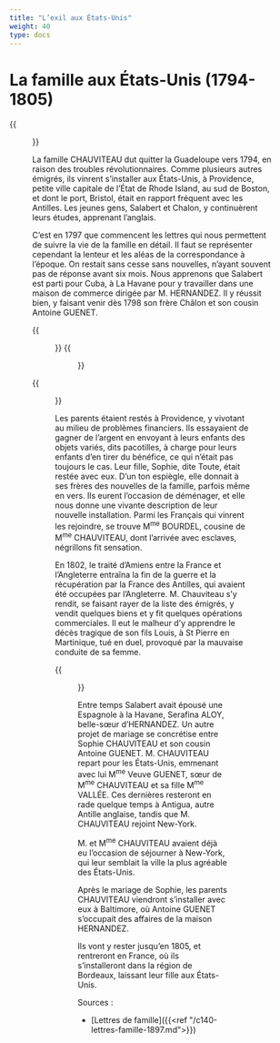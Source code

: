 ```yaml
---
title: "L’exil aux États-Unis"
weight: 40
type: docs
---
```


# La famille aux États-Unis (1794-1805)

{{<figure class="fig intense" src="/maps/providence-esri-annot.png" title="Carte de la région de Providence (Rhode Island) (© Esri France)">}}

La famille CHAUVITEAU dut quitter la Guadeloupe vers 1794, en raison des troubles révolutionnaires. Comme plusieurs autres émigrés, ils vinrent s’installer aux États-Unis, à Providence, petite ville capitale de l’État de Rhode Island, au sud de Boston, et dont le port, Bristol, était en rapport fréquent avec les Antilles. Les jeunes gens, Salabert et Chalon, y continuèrent leurs études, apprenant l’anglais.

C’est en 1797 que commencent les lettres qui nous permettent de suivre la vie de la famille en détail. Il faut se représenter cependant la lenteur et les aléas de la correspondance à l’époque. On restait sans cesse sans nouvelles, n’ayant souvent pas de réponse avant six mois. Nous apprenons que Salabert est parti pour Cuba, à La Havane pour y travailler dans une maison de commerce dirigée par M. HERNANDEZ. Il y réussit bien, y faisant venir dès 1798 son frère Châlon et son cousin Antoine GUENET.

<div class="centered">
{{<figure class="gal" src="/img/CHALONC2.jpg" alt="Châlon, frère de Salabert" title="Hilaire CHAUVITEAU, dit Châlon (1780-1804)">}}
{{<figure class="gal" src="/img/solangeguenet.jpg" alt="Antoine GUENET" title="Antoine GUENET, dit Solange (1779-1816)">}}
</div>

{{<figure class="fig intense" src="/img/salabert-hr.jpeg" alt="Salabert jeune" title="Salabert CHAUVITEAU (1775-1823)">}}

Les parents étaient restés à Providence, y vivotant au milieu de problèmes financiers. Ils essayaient de gagner de l’argent en envoyant à leurs enfants des objets variés, dits pacotilles, à charge pour leurs enfants d’en tirer du bénéfice, ce qui n’était pas toujours le cas. Leur fille, Sophie, dite Toute, était restée avec eux. D’un ton espiègle, elle donnait à ses frères des nouvelles de la famille, parfois même en vers. Ils eurent l’occasion de déménager, et elle nous donne une vivante description de leur nouvelle installation. Parmi les Français qui vinrent les rejoindre, se trouve M<sup>me</sup> BOURDEL, cousine de M<sup>me</sup> CHAUVITEAU, dont l’arrivée avec esclaves, négrillons fit sensation.

En 1802, le traité d’Amiens entre la France et l’Angleterre entraîna la fin de la guerre et la récupération par la France des Antilles, qui avaient été occupées par l’Angleterre. M. Chauviteau s’y rendit, se faisant rayer de la liste des émigrés, y vendit quelques biens et y fit quelques opérations commerciales. Il eut le malheur d’y apprendre le décès tragique de son fils Louis, à St Pierre en Martinique, tué en duel, provoqué par la mauvaise conduite de sa femme.

{{<figure class="fig" src="/img/chauviteaulfp2.jpg" alt="Faire-part de décès." title="Faire-part de décès de Louis CHAUVITEAU (1773-1802)">}}

Entre temps Salabert avait épousé une Espagnole à la Havane, Serafina ALOY, belle-sœur d’HERNANDEZ. Un autre projet de mariage se concrétise entre Sophie CHAUVITEAU et son cousin Antoine GUENET. M. CHAUVITEAU repart pour les États-Unis, emmenant avec lui M<sup>me</sup> Veuve GUENET, sœur de M<sup>me</sup> CHAUVITEAU et sa fille M<sup>me</sup> VALLÉE. Ces dernières resteront en rade quelque temps à Antigua, autre Antille anglaise, tandis que M. CHAUVITEAU rejoint New-York.

M. et M<sup>me</sup> CHAUVITEAU avaient déjà eu l’occasion de séjourner à New-York, qui leur semblait la ville la plus agréable des États-Unis.

Après le mariage de Sophie, les parents CHAUVITEAU viendront s’installer avec eux à Baltimore, où Antoine GUENET s’occupait des affaires de la maison HERNANDEZ.

Ils vont y rester jusqu’en 1805, et rentreront en France, où ils s’installeront dans la région de Bordeaux, laissant leur fille aux États-Unis.

Sources :

- [Lettres de famille]({{<ref "/c140-lettres-famille-1897.md">}})